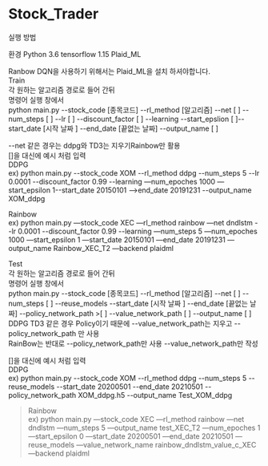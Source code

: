 # Stock_Trader
실행 방법

환경
Python 3.6
tensorflow 1.15
Plaid_ML

Ranbow DQN을 사용하기 위해서는 Plaid_ML을 설치 하셔야합니다.  
Train  
각 원하는 알고리즘 경로로 들어 간뒤  
명령어 실행 창에서  
python main.py --stock_code [종목코드] --rl_method [알고리즘] --net [ ] --num_steps [ ] --lr [ ] --discount_factor [ ] --learning --start_epslion [ ]--start_date [시작 날짜 ] --end_date [끝없는 날짜]  --output_name [ ]     
  
--net 같은 경우는 ddpg와 TD3는 지우기Rainbow만 활용  
[]을 대신에 예시 처럼 입력  
DDPG  
ex) python main.py --stock_code XOM --rl_method ddpg --num_steps 5 --lr 0.0001 --discount_factor 0.99 --learning  —num_epoches 1000 —start_epsilon 1--start_date 20150101 -->end_date 20191231 --output_name XOM_ddpg  

Rainbow  
ex) python main.py —stock_code XEC —rl_method rainbow —net dndlstm --lr 0.0001 --discount_factor 0.99 --learning  —num_steps 5  —num_epoches 1000 —start_epsilon 1 —start_date 20150101 —end_date 20191231 —output_name Rainbow_XEC_T2 —backend plaidml  

Test  
각 원하는 알고리즘 경로로 들어 간뒤  
명령어 실행 창에서  
python main.py --stock_code [종목코드] --rl_method [알고리즘] --net [  ] --num_steps [ ] --reuse_models --start_date [시작 날짜 ] --end_date [끝없는 날짜] --policy_network_path >[ ]  --value_network_path [ ] --output_name [ ]  
DDPG TD3 같은 경우 Policy이기 때문에 --value_network_path는 지우고 --policy_network_path 만 사용  
RainBow는 반대로 --policy_network_path만 사용 --value_network_path만 작성  
  
[]을 대신에 예시 처럼 입력  
DDPG  
ex) python main.py --stock_code XOM --rl_method ddpg --num_steps 5 --reuse_models --start_date 20200501 --end_date 20210501 --policy_network_path XOM_ddpg.h5 --output_name Test_XOM_ddpg  

>Rainbow  
>ex) python main.py —stock_code XEC —rl_method rainbow —net dndlstm —num_steps 5 —output_name test_XEC_T2 —num_epoches 1 —start_epsilon 0 —start_date 20200501 —end_date 20210501 —reuse_models —value_network_name rainbow_dndlstm_value_c_XEC —backend plaidml  
